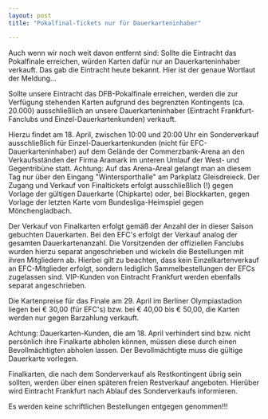 ```yaml
---
layout: post
title: "Pokalfinal-Tickets nur für Dauerkarteninhaber"

---
```


Auch wenn wir noch weit davon entfernt sind: Sollte die Eintracht das Pokalfinale erreichen, würden Karten dafür nur an Dauerkarteninhaber verkauft. Das gab die Eintracht heute bekannt. Hier ist der genaue Wortlaut der Meldung...

Sollte unsere Eintracht das DFB-Pokalfinale erreichen, werden die zur Verfügung stehenden Karten aufgrund des begrenzten Kontingents (ca. 20.000) ausschließlich an unsere Dauerkarteninhaber (Eintracht Frankfurt-Fanclubs und Einzel-Dauerkartenkunden) verkauft.  
  
Hierzu findet am 18. April, zwischen 10:00 und 20:00 Uhr ein Sonderverkauf ausschließlich für Einzel-Dauerkartenkunden (nicht für EFC-Dauerkarteninhaber) auf dem Gelände der Commerzbank-Arena an den Verkaufsständen der Firma Aramark im unteren Umlauf der West- und Gegentribüne statt. Achtung: Auf das Arena-Areal gelangt man an diesem Tag nur über den Eingang "Wintersporthalle" am Parkplatz Gleisdreieck. Der Zugang und Verkauf von Finaltickets erfolgt ausschließlich (!) gegen Vorlage der gültigen Dauerkarte (Chipkarte) oder, bei Blockkarten, gegen Vorlage der letzten Karte vom Bundesliga-Heimspiel gegen Mönchengladbach.  
  
Der Verkauf von Finalkarten erfolgt gemäß der Anzahl der in dieser Saison gebuchten Dauerkarten. Bei den EFC's erfolgt der Verkauf analog der gesamten Dauerkartenanzahl. Die Vorsitzenden der offiziellen Fanclubs wurden hierzu separat angeschrieben und wickeln die Bestellungen mit ihren Mitgliedern ab. Hierbei gilt zu beachten, dass kein Einzelkartenverkauf an EFC-Mitglieder erfolgt, sondern lediglich Sammelbestellungen der EFCs zugelassen sind. VIP-Kunden von Eintracht Frankfurt werden ebenfalls separat angeschrieben.  
  
Die Kartenpreise für das Finale am 29. April im Berliner Olympiastadion liegen bei € 30,00 (für EFC's) bzw. bei € 40,00 bis € 50,00, die Karten werden nur gegen Barzahlung verkauft.  
  
Achtung: Dauerkarten-Kunden, die am 18. April verhindert sind bzw. nicht persönlich ihre Finalkarte abholen können, müssen diese durch einen Bevollmächtigten abholen lassen. Der Bevollmächtigte muss die gültige Dauerkarte vorlegen.  
  
Finalkarten, die nach dem Sonderverkauf als Restkontingent übrig sein sollten, werden über einen späteren freien Restverkauf angeboten. Hierüber wird Eintracht Frankfurt nach Ablauf des Sonderverkaufs informieren.  
  
Es werden keine schriftlichen Bestellungen entgegen genommen!!!
